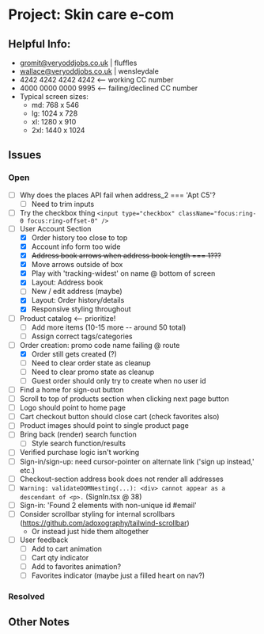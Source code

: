 # Project: Skin care e-com

## Helpful Info:

- gromit@veryoddjobs.co.uk | fluffles
- wallace@veryoddjobs.co.uk | wensleydale
- 4242 4242 4242 4242 <-- working CC number
- 4000 0000 0000 9995 <-- failing/declined CC number
- Typical screen sizes:
  - md: 768 x 546
  - lg: 1024 x 728
  - xl: 1280 x 910
  - 2xl: 1440 x 1024

## Issues

### Open

- [ ] Why does the places API fail when address_2 === 'Apt C5'?
  - [ ] Need to trim inputs
- [ ] Try the checkbox thing `<input type="checkbox" className="focus:ring-0 focus:ring-offset-0" />`
- [ ] User Account Section
  - [x] Order history too close to top
  - [x] Account info form too wide
  - [x] ~~Address book arrows when address book length === 1???~~
  - [x] Move arrows outside of box
  - [x] Play with 'tracking-widest' on name @ bottom of screen
  - [x] Layout: Address book
  - [ ] New / edit address (maybe)
  - [x] Layout: Order history/details
  - [x] Responsive styling throughout
- [ ] Product catalog <-- prioritize!
  - [ ] Add more items (10-15 more -- around 50 total)
  - [ ] Assign correct tags/categories
- [ ] Order creation: promo code name failing @ route
  - [x] Order still gets created (?)
  - [ ] Need to clear order state as cleanup
  - [ ] Need to clear promo state as cleanup
  - [ ] Guest order should only try to create when no user id
- [ ] Find a home for sign-out button
- [ ] Scroll to top of products section when clicking next page button
- [ ] Logo should point to home page
- [ ] Cart checkout button should close cart (check favorites also)
- [ ] Product images should point to single product page
- [ ] Bring back (render) search function
  - [ ] Style search function/results
- [ ] Verified purchase logic isn't working
- [ ] Sign-in/sign-up: need cursor-pointer on alternate link ('sign up instead,' etc.)
- [ ] Checkout-section address book does not render all addresses
- [ ] `Warning: validateDOMNesting(...): <div> cannot appear as a descendant of <p>.` (SignIn.tsx @ 38)
- [ ] Sign-in: 'Found 2 elements with non-unique id #email'
- [ ] Consider scrollbar styling for internal scrollbars (https://github.com/adoxography/tailwind-scrollbar)
  - Or instead just hide them altogether
- [ ] User feedback
  - [ ] Add to cart animation
  - [ ] Cart qty indicator
  - [ ] Add to favorites animation?
  - [ ] Favorites indicator (maybe just a filled heart on nav?)

### Resolved

## Other Notes
